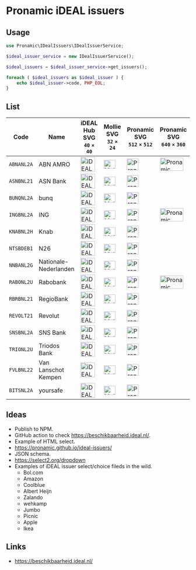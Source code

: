 # Pronamic iDEAL issuers

## Usage

```php
use Pronamic\IDealIssuers\IDealIssuerService;

$ideal_issuer_service = new IDealIssuerService();

$ideal_issuers = $ideal_issuer_service->get_issuers();

foreach ( $ideal_issuers as $ideal_issuer ) {
	echo $ideal_issuer->code, PHP_EOL;
}
```

## List

| Code | Name | iDEAL Hub SVG<br>`40` `×` `40` | Mollie SVG<br>`32` `×` `24` | Pronamic SVG<br>`512` `×` `512` | Pronamic SVG<br>`640` `×` `360` |
| --- | --- | --- | --- | --- | --- |
| `ABNANL2A` | ABN AMRO | <img src="https://raw.github.com/pronamic/wp-pay-logos/main/dist/ideal-issuers/abn-amro/ideal-issuer-abn-amro-ideal-hub-40x40.svg" width="40" height="40" alt="iDEAL Hub SVG"> | <img src="https://raw.github.com/pronamic/wp-pay-logos/main/dist/ideal-issuers/abn-amro/ideal-issuer-abn-amro-mollie-32x24.svg" width="32" height="24" alt="Mollie SVG"> | <img src="https://raw.github.com/pronamic/wp-pay-logos/main/dist/ideal-issuers/abn-amro/ideal-issuer-abn-amro-icon-512x512.svg" width="32" height="32" alt="Pronamic SVG"> | <img src="https://raw.github.com/pronamic/wp-pay-logos/main/dist/ideal-issuers/abn-amro/ideal-issuer-abn-amro-640x360.svg" width="64" height="36" alt="Pronamic SVG"> |
| `ASNBNL21` | ASN Bank | <img src="https://raw.github.com/pronamic/wp-pay-logos/main/dist/ideal-issuers/asn-bank/ideal-issuer-asn-bank-ideal-hub-40x40.svg" width="40" height="40" alt="iDEAL Hub SVG"> | <img src="https://raw.github.com/pronamic/wp-pay-logos/main/dist/ideal-issuers/asn-bank/ideal-issuer-asn-bank-mollie-32x24.svg" width="32" height="24" alt="Mollie SVG"> | <img src="https://raw.github.com/pronamic/wp-pay-logos/main/dist/ideal-issuers/asn-bank/ideal-issuer-asn-bank-icon-512x512.svg" width="32" height="32" alt="Pronamic SVG"> |  |
| `BUNQNL2A` | bunq | <img src="https://raw.github.com/pronamic/wp-pay-logos/main/dist/ideal-issuers/bunq/ideal-issuer-bunq-ideal-hub-40x40.svg" width="40" height="40" alt="iDEAL Hub SVG"> | <img src="https://raw.github.com/pronamic/wp-pay-logos/main/dist/ideal-issuers/bunq/ideal-issuer-bunq-mollie-32x24.svg" width="32" height="24" alt="Mollie SVG"> | <img src="https://raw.github.com/pronamic/wp-pay-logos/main/dist/ideal-issuers/bunq/ideal-issuer-bunq-icon-512x512.svg" width="32" height="32" alt="Pronamic SVG"> |  |
| `INGBNL2A` | ING | <img src="https://raw.github.com/pronamic/wp-pay-logos/main/dist/ideal-issuers/ing/ideal-issuer-ing-ideal-hub-40x40.svg" width="40" height="40" alt="iDEAL Hub SVG"> | <img src="https://raw.github.com/pronamic/wp-pay-logos/main/dist/ideal-issuers/ing/ideal-issuer-ing-mollie-32x24.svg" width="32" height="24" alt="Mollie SVG"> | <img src="https://raw.github.com/pronamic/wp-pay-logos/main/dist/ideal-issuers/ing/ideal-issuer-ing-icon-512x512.svg" width="32" height="32" alt="Pronamic SVG"> | <img src="https://raw.github.com/pronamic/wp-pay-logos/main/dist/ideal-issuers/ing/ideal-issuer-ing-640x360.svg" width="64" height="36" alt="Pronamic SVG"> |
| `KNABNL2H` | Knab | <img src="https://raw.github.com/pronamic/wp-pay-logos/main/dist/ideal-issuers/knab/ideal-issuer-knab-ideal-hub-40x40.svg" width="40" height="40" alt="iDEAL Hub SVG"> | <img src="https://raw.github.com/pronamic/wp-pay-logos/main/dist/ideal-issuers/knab/ideal-issuer-knab-mollie-32x24.svg" width="32" height="24" alt="Mollie SVG"> | <img src="https://raw.github.com/pronamic/wp-pay-logos/main/dist/ideal-issuers/knab/ideal-issuer-knab-icon-512x512.svg" width="32" height="32" alt="Pronamic SVG"> |  |
| `NTSBDEB1` | N26 | <img src="https://raw.github.com/pronamic/wp-pay-logos/main/dist/ideal-issuers/n26/ideal-issuer-n26-ideal-hub-40x40.svg" width="40" height="40" alt="iDEAL Hub SVG"> | <img src="https://raw.github.com/pronamic/wp-pay-logos/main/dist/ideal-issuers/n26/ideal-issuer-n26-mollie-32x24.svg" width="32" height="24" alt="Mollie SVG"> | <img src="https://raw.github.com/pronamic/wp-pay-logos/main/dist/ideal-issuers/n26/ideal-issuer-n26-icon-512x512.svg" width="32" height="32" alt="Pronamic SVG"> |  |
| `NNBANL2G` | Nationale-Nederlanden | <img src="https://raw.github.com/pronamic/wp-pay-logos/main/dist/ideal-issuers/nn/ideal-issuer-nn-ideal-hub-40x40.svg" width="40" height="40" alt="iDEAL Hub SVG"> | <img src="https://raw.github.com/pronamic/wp-pay-logos/main/dist/ideal-issuers/nn/ideal-issuer-nn-mollie-32x24.svg" width="32" height="24" alt="Mollie SVG"> | <img src="https://raw.github.com/pronamic/wp-pay-logos/main/dist/ideal-issuers/nn/ideal-issuer-nn-icon-512x512.svg" width="32" height="32" alt="Pronamic SVG"> |  |
| `RABONL2U` | Rabobank | <img src="https://raw.github.com/pronamic/wp-pay-logos/main/dist/ideal-issuers/rabobank/ideal-issuer-rabobank-ideal-hub-40x40.svg" width="40" height="40" alt="iDEAL Hub SVG"> | <img src="https://raw.github.com/pronamic/wp-pay-logos/main/dist/ideal-issuers/rabobank/ideal-issuer-rabobank-mollie-32x24.svg" width="32" height="24" alt="Mollie SVG"> | <img src="https://raw.github.com/pronamic/wp-pay-logos/main/dist/ideal-issuers/rabobank/ideal-issuer-rabobank-icon-512x512.svg" width="32" height="32" alt="Pronamic SVG"> | <img src="https://raw.github.com/pronamic/wp-pay-logos/main/dist/ideal-issuers/rabobank/ideal-issuer-rabobank-640x360.svg" width="64" height="36" alt="Pronamic SVG"> |
| `RBRBNL21` | RegioBank | <img src="https://raw.github.com/pronamic/wp-pay-logos/main/dist/ideal-issuers/regiobank/ideal-issuer-regiobank-ideal-hub-40x40.svg" width="40" height="40" alt="iDEAL Hub SVG"> | <img src="https://raw.github.com/pronamic/wp-pay-logos/main/dist/ideal-issuers/regiobank/ideal-issuer-regiobank-mollie-32x24.svg" width="32" height="24" alt="Mollie SVG"> | <img src="https://raw.github.com/pronamic/wp-pay-logos/main/dist/ideal-issuers/regiobank/ideal-issuer-regiobank-icon-512x512.svg" width="32" height="32" alt="Pronamic SVG"> |  |
| `REVOLT21` | Revolut | <img src="https://raw.github.com/pronamic/wp-pay-logos/main/dist/ideal-issuers/revolut/ideal-issuer-revolut-ideal-hub-40x40.svg" width="40" height="40" alt="iDEAL Hub SVG"> | <img src="https://raw.github.com/pronamic/wp-pay-logos/main/dist/ideal-issuers/revolut/ideal-issuer-revolut-mollie-32x24.svg" width="32" height="24" alt="Mollie SVG"> | <img src="https://raw.github.com/pronamic/wp-pay-logos/main/dist/ideal-issuers/revolut/ideal-issuer-revolut-icon-512x512.svg" width="32" height="32" alt="Pronamic SVG"> |  |
| `SNSBNL2A` | SNS Bank | <img src="https://raw.github.com/pronamic/wp-pay-logos/main/dist/ideal-issuers/sns/ideal-issuer-sns-ideal-hub-40x40.svg" width="40" height="40" alt="iDEAL Hub SVG"> | <img src="https://raw.github.com/pronamic/wp-pay-logos/main/dist/ideal-issuers/sns/ideal-issuer-sns-mollie-32x24.svg" width="32" height="24" alt="Mollie SVG"> | <img src="https://raw.github.com/pronamic/wp-pay-logos/main/dist/ideal-issuers/sns/ideal-issuer-sns-icon-512x512.svg" width="32" height="32" alt="Pronamic SVG"> |  |
| `TRIONL2U` | Triodos Bank | <img src="https://raw.github.com/pronamic/wp-pay-logos/main/dist/ideal-issuers/triodos-bank/ideal-issuer-triodos-bank-ideal-hub-40x40.svg" width="40" height="40" alt="iDEAL Hub SVG"> | <img src="https://raw.github.com/pronamic/wp-pay-logos/main/dist/ideal-issuers/triodos-bank/ideal-issuer-triodos-bank-mollie-32x24.svg" width="32" height="24" alt="Mollie SVG"> | <img src="https://raw.github.com/pronamic/wp-pay-logos/main/dist/ideal-issuers/triodos-bank/ideal-issuer-triodos-bank-icon-512x512.svg" width="32" height="32" alt="Pronamic SVG"> |  |
| `FVLBNL22` | Van Lanschot Kempen | <img src="https://raw.github.com/pronamic/wp-pay-logos/main/dist/ideal-issuers/van-lanschot-kempen/ideal-issuer-van-lanschot-kempen-ideal-hub-40x40.svg" width="40" height="40" alt="iDEAL Hub SVG"> | <img src="https://raw.github.com/pronamic/wp-pay-logos/main/dist/ideal-issuers/van-lanschot-kempen/ideal-issuer-van-lanschot-kempen-mollie-32x24.svg" width="32" height="24" alt="Mollie SVG"> | <img src="https://raw.github.com/pronamic/wp-pay-logos/main/dist/ideal-issuers/van-lanschot-kempen/ideal-issuer-van-lanschot-kempen-icon-512x512.svg" width="32" height="32" alt="Pronamic SVG"> |  |
| `BITSNL2A` | yoursafe | <img src="https://raw.github.com/pronamic/wp-pay-logos/main/dist/ideal-issuers/yoursafe/ideal-issuer-yoursafe-ideal-hub-40x40.svg" width="40" height="40" alt="iDEAL Hub SVG"> | <img src="https://raw.github.com/pronamic/wp-pay-logos/main/dist/ideal-issuers/yoursafe/ideal-issuer-yoursafe-mollie-32x24.svg" width="32" height="24" alt="Mollie SVG"> | <img src="https://raw.github.com/pronamic/wp-pay-logos/main/dist/ideal-issuers/yoursafe/ideal-issuer-yoursafe-icon-512x512.svg" width="32" height="32" alt="Pronamic SVG"> |  |

## Ideas

- Publish to NPM.
- GitHub action to check https://beschikbaarheid.ideal.nl/.
- Example of HTML select.
- https://pronamic.github.io/ideal-issuers/
- JSON schema.
- https://select2.org/dropdown
- Examples of iDEAL issuer select/choice fileds in the wild.
	- Bol.com
	- Amazon
	- Coolblue
	- Albert Heijn
	- Zalando
	- wehkamp
	- Jumbo
	- Picnic
	- Apple
	- Ikea

## Links

- https://beschikbaarheid.ideal.nl/
